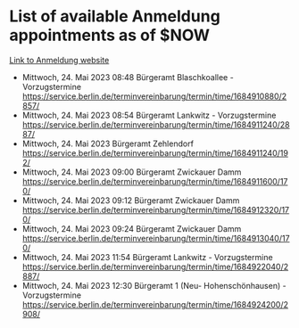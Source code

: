 # List of available Anmeldung appointments as of $NOW
[Link to Anmeldung website](https://service.berlin.de/terminvereinbarung/termin/tag.php?termin=1&anliegen[]=120686&dienstleisterlist=122210,122217,327316,122219,327312,122227,327314,122231,327346,122243,327348,122254,122252,329742,122260,329745,122262,329748,122271,327278,122273,327274,122277,327276,330436,122280,327294,122282,327290,122284,327292,122291,327270,122285,327266,122286,327264,122296,327268,150230,329760,122297,327286,122294,327284,122312,329763,122314,329775,122304,327330,122311,327334,122309,327332,317869,122281,327352,122279,329772,122283,122276,327324,122274,327326,122267,329766,122246,327318,122251,327320,122257,327322,122208,327298,122226,327300&herkunft=http%3A%2F%2Fservice.berlin.de%2Fdienstleistung%2F120686%2F)
- Mittwoch, 24. Mai 2023 08:48 Bürgeramt Blaschkoallee - Vorzugstermine https://service.berlin.de/terminvereinbarung/termin/time/1684910880/2857/
- Mittwoch, 24. Mai 2023 08:54 Bürgeramt Lankwitz - Vorzugstermine https://service.berlin.de/terminvereinbarung/termin/time/1684911240/2887/
- Mittwoch, 24. Mai 2023  Bürgeramt Zehlendorf https://service.berlin.de/terminvereinbarung/termin/time/1684911240/192/
- Mittwoch, 24. Mai 2023 09:00 Bürgeramt Zwickauer Damm https://service.berlin.de/terminvereinbarung/termin/time/1684911600/170/
- Mittwoch, 24. Mai 2023 09:12 Bürgeramt Zwickauer Damm https://service.berlin.de/terminvereinbarung/termin/time/1684912320/170/
- Mittwoch, 24. Mai 2023 09:24 Bürgeramt Zwickauer Damm https://service.berlin.de/terminvereinbarung/termin/time/1684913040/170/
- Mittwoch, 24. Mai 2023 11:54 Bürgeramt Lankwitz - Vorzugstermine https://service.berlin.de/terminvereinbarung/termin/time/1684922040/2887/
- Mittwoch, 24. Mai 2023 12:30 Bürgeramt 1 (Neu- Hohenschönhausen) - Vorzugstermine https://service.berlin.de/terminvereinbarung/termin/time/1684924200/2908/
